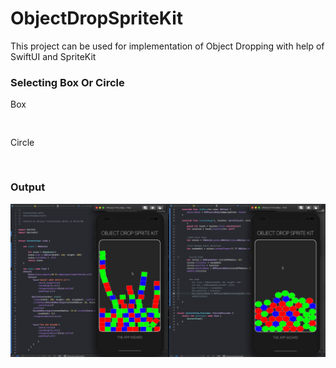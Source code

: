 # ObjectDropSpriteKit
This project can be used for implementation of Object Dropping with help of SwiftUI and SpriteKit

### Selecting Box Or Circle

Box
```


```


Circle 
```


```


### Output
![Image of Output](https://github.com/TheAppWizard/ObjectDropSpriteKit/blob/main/objectdrop.png)
